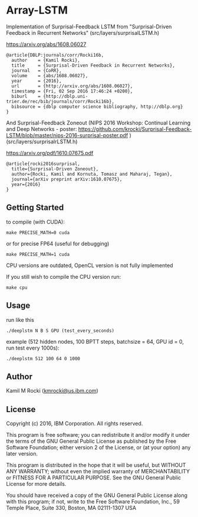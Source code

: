 

# Array-LSTM
Implementation of Surprisal-Feedback LSTM from "Surprisal-Driven Feedback in Recurrent Networks" (src/layers/surprisalLSTM.h)

https://arxiv.org/abs/1608.06027

```
@article{DBLP:journals/corr/Rocki16b,
  author    = {Kamil Rocki},
  title     = {Surprisal-Driven Feedback in Recurrent Networks},
  journal   = {CoRR},
  volume    = {abs/1608.06027},
  year      = {2016},
  url       = {http://arxiv.org/abs/1608.06027},
  timestamp = {Fri, 02 Sep 2016 17:46:24 +0200},
  biburl    = {http://dblp.uni-trier.de/rec/bib/journals/corr/Rocki16b},
  bibsource = {dblp computer science bibliography, http://dblp.org}
}
```
And Surprisal-Feedback Zoneout (NIPS 2016 Workshop: Continual Learning and Deep Networks - poster: https://github.com/krocki/Surprisal-Feedback-LSTM/blob/master/nips-2016-surprisal-poster.pdf
) (src/layers/surprisalrLSTM.h)

https://arxiv.org/pdf/1610.07675.pdf
```
@article{rocki2016surprisal,
  title={Surprisal-Driven Zoneout},
  author={Rocki, Kamil and Kornuta, Tomasz and Maharaj, Tegan},
  journal={arXiv preprint arXiv:1610.07675},
  year={2016}
}
```
## Getting Started
to compile (with CUDA):

```
make PRECISE_MATH=0 cuda
```
or for precise FP64 (useful for debugging)

```
make PRECISE_MATH=1 cuda
```

CPU versions are outdated, OpenCL version is not fully implemented

If you still wish to compile the CPU version run:

```
make cpu
```

## Usage
 
run like this
```
./deeplstm N B S GPU (test_every_seconds)
```
example (512 hidden nodes, 100 BPTT steps, batchsize = 64, GPU id = 0, run test every 1000s):

```
./deeplstm 512 100 64 0 1000
```

## Author
Kamil M Rocki (kmrocki@us.ibm.com)

## License
Copyright (c) 2016, IBM Corporation. All rights reserved.
 
This program is free software; you can redistribute it and/or modify
it under the terms of the GNU General Public License as published by
the Free Software Foundation; either version 2 of the License, or
(at your option) any later version.

 This program is distributed in the hope that it will be useful,
 but WITHOUT ANY WARRANTY; without even the implied warranty of
 MERCHANTABILITY or FITNESS FOR A PARTICULAR PURPOSE.  See the
 GNU General Public License for more details.
 
 You should have received a copy of the GNU General Public License
 along with this program; if not, write to the Free Software
 Foundation, Inc., 59 Temple Place, Suite 330, Boston, MA  02111-1307 USA

